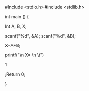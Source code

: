 #Include <stdio.h>
#include <stdlib.h>

int main () {

Int A, B, X;

scanf("%d", &A);
scanf("%d", &B);

X=A+B;

printf("\n X= \n \t")

1


;Return 0;

}
